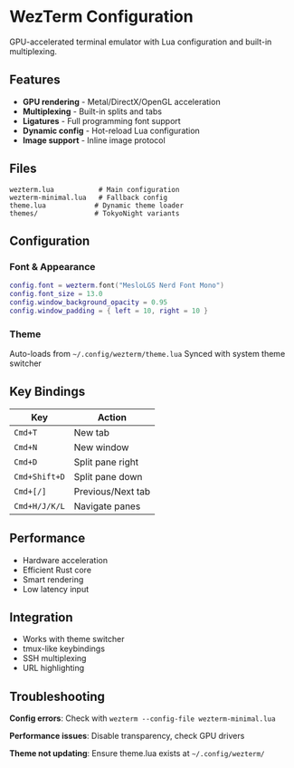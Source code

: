 # WezTerm Configuration

GPU-accelerated terminal emulator with Lua configuration and built-in multiplexing.

## Features
- **GPU rendering** - Metal/DirectX/OpenGL acceleration
- **Multiplexing** - Built-in splits and tabs
- **Ligatures** - Full programming font support
- **Dynamic config** - Hot-reload Lua configuration
- **Image support** - Inline image protocol

## Files
```
wezterm.lua           # Main configuration
wezterm-minimal.lua   # Fallback config
theme.lua            # Dynamic theme loader
themes/              # TokyoNight variants
```

## Configuration

### Font & Appearance
```lua
config.font = wezterm.font("MesloLGS Nerd Font Mono")
config.font_size = 13.0
config.window_background_opacity = 0.95
config.window_padding = { left = 10, right = 10 }
```

### Theme
Auto-loads from `~/.config/wezterm/theme.lua`
Synced with system theme switcher

## Key Bindings

| Key | Action |
|-----|--------|
| `Cmd+T` | New tab |
| `Cmd+N` | New window |
| `Cmd+D` | Split pane right |
| `Cmd+Shift+D` | Split pane down |
| `Cmd+[/]` | Previous/Next tab |
| `Cmd+H/J/K/L` | Navigate panes |

## Performance
- Hardware acceleration
- Efficient Rust core
- Smart rendering
- Low latency input

## Integration
- Works with theme switcher
- tmux-like keybindings
- SSH multiplexing
- URL highlighting

## Troubleshooting

**Config errors**: Check with `wezterm --config-file wezterm-minimal.lua`

**Performance issues**: Disable transparency, check GPU drivers

**Theme not updating**: Ensure theme.lua exists at `~/.config/wezterm/`